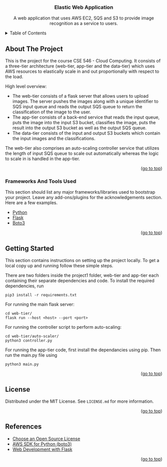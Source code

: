 <div id="top"></div>

<!-- PROJECT LOGO -->
<br />
<div align="center">
  <h3 align="center">Elastic Web Application</h3>
  <p align="center">
    A web application that uses AWS EC2, SQS and S3 to provide image recognition as a service to users.
  </p>
</div>

<!-- TABLE OF CONTENTS -->
<details>
  <summary>Table of Contents</summary>
  <ol>
    <li>
      <a href="#about-the-project">About The Project</a>
      <ul>
        <li><a href="#frameworks-and-tools-used">Frameworks And Tools Used</a></li>
      </ul>
    </li>
    <li>
      <a href="#getting-started">Getting Started</a>
    </li>
    <li><a href="#license">License</a></li>
    <li><a href="#references">References</a></li>
  </ol>
</details>

<!-- ABOUT THE PROJECT -->
## About The Project


This is the project for the course CSE 546 - Cloud Computing. It consists of a three-tier architecture (web-tier, 
app-tier and the data-tier) which uses AWS resources to elastically scale in and out proportionally with respect to the load.

High level overview:
* The web-tier consists of a flask server that allows users to upload images. The server pushes the images along with a unique identifier to SQS input queue and reads the output SQS queue to return the classification of the image to the user. 
* The app-tier consists of a back-end service that reads the input queue, puts the image into the input S3 bucket, classifies the image, puts the result into the output S3 bucket as well as the output SQS queue.
* The data-tier consists of the input and output S3 buckets which contain the input images and the classifications.

The web-tier also comprises an auto-scaling controller service that utilizes the length of input SQS queue to scale out automatically whereas the logic to scale in is handled in the app-tier.

<p align="right">(<a href="#top">go to top</a>)</p>

### Frameworks And Tools Used

This section should list any major frameworks/libraries used to bootstrap your project. Leave any add-ons/plugins for the acknowledgements section. Here are a few examples.

* [Python](https://www.python.org/)
* [Flask](https://flask.palletsprojects.com/en/2.0.x/)
* [Boto3](https://aws.amazon.com/sdk-for-python/)

<p align="right">(<a href="#top">go to top</a>)</p>

<!-- GETTING STARTED -->
## Getting Started

This section contains instructions on setting up the project locally.
To get a local copy up and running follow these simple steps.

There are two folders inside the project1 folder, web-tier and app-tier each containing their separate dependencies and code.
To install the required dependencies, run

```
pip3 install -r requirements.txt
```

For running the main flask server:

```
cd web-tier/
flask run --host <host> --port <port>
```

For running the controller script to perform auto-scaling:

```
cd web-tier/auto-scaler/
python3 controller.py
```

For running the app-tier code, first install the dependancies using pip.
Then run the main.py file using

```
python3 main.py
```

<p align="right">(<a href="#top">go to top</a>)</p>

<!-- LICENSE -->
## License

Distributed under the MIT License. See `LICENSE.md` for more information.

<p align="right">(<a href="#top">go to top</a>)</p>

<!-- REFERENCES -->
## References

* [Choose an Open Source License](https://choosealicense.com)
* [AWS SDK for Python (boto3)](https://boto3.amazonaws.com/v1/documentation/api/latest/index.html)
* [Web Development with Flask](https://flask.palletsprojects.com/en/2.0.x/)

<p align="right">(<a href="#top">go to top</a>)</p>
